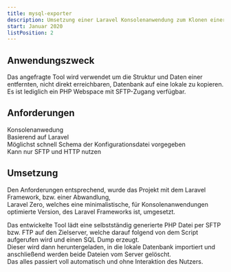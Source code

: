```yaml
---
title: mysql-exporter  
description: Umsetzung einer Laravel Konsolenanwendung zum Klonen einer entfernten Datenbank auf eine lokale ohne direkten Zugriff  
start: Januar 2020  
listPosition: 2
---
```


<Card>

## Anwendungszweck
Das angefragte Tool wird verwendet um die Struktur und Daten einer entfernten, nicht direkt erreichbaren, Datenbank auf eine lokale zu kopieren.  
Es ist lediglich ein PHP Webspace mit SFTP-Zugang verfügbar.

</Card>

<Card>

## Anforderungen
Konsolenanwedung  
Basierend auf Laravel  
Möglichst schnell
Schema der Konfigurationsdatei vorgegeben  
Kann nur SFTP und HTTP nutzen

</Card>

<Card>

## Umsetzung

Den Anforderungen entsprechend, wurde das Projekt mit dem Laravel Framework, bzw. einer Abwandlung,  
Laravel Zero, welches eine minimalistische, für Konsolenanwendungen optimierte Version, des Laravel Frameworks ist, umgesetzt.  
                  
Das entwickelte Tool lädt eine selbstständig generierte PHP Datei per SFTP bzw. FTP auf den Zielserver, welche darauf folgend von dem Script aufgerufen wird und einen SQL Dump erzeugt.  
Dieser wird dann heruntergeladen, in die lokale Datenbank importiert und anschließend werden beide Dateien vom Server gelöscht.  
Das alles passiert voll automatisch und ohne Interaktion des Nutzers.

</Card>
